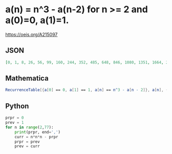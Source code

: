 # a\(n\) \= n^3 \- a\(n\-2\) for n \>\= 2 and a\(0\)\=0, a\(1\)\=1\.
https://oeis.org/A215097
## JSON
```JSON
[0, 1, 8, 26, 56, 99, 160, 244, 352, 485, 648, 846, 1080, 1351, 1664, 2024, 2432, 2889, 3400, 3970, 4600, 5291, 6048, 6876, 7776, 8749, 9800, 10934, 12152, 13455, 14848, 16336, 17920, 19601, 21384, 23274, 25272, 27379, 29600, 31940, 34400, 36981, 39688, 42526]
```
## Mathematica
```Mathematica
RecurrenceTable[{a[0] == 0, a[1] == 1, a[n] == n^3 - a[n - 2]}, a[n], {n, 0, 43}] (* _Bruno Berselli_, Aug 07 2012 *)
```
## Python
```Python
prpr = 0
prev = 1
for n in range(2,77):
    print(prpr, end=',')
    curr = n*n*n - prpr
    prpr = prev
    prev = curr
```

